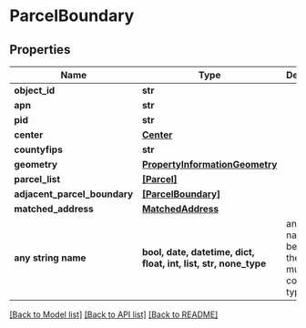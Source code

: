 # ParcelBoundary


## Properties
Name | Type | Description | Notes
------------ | ------------- | ------------- | -------------
**object_id** | **str** |  | [optional] 
**apn** | **str** |  | [optional] 
**pid** | **str** |  | [optional] 
**center** | [**Center**](Center.md) |  | [optional] 
**countyfips** | **str** |  | [optional] 
**geometry** | [**PropertyInformationGeometry**](PropertyInformationGeometry.md) |  | [optional] 
**parcel_list** | [**[Parcel]**](Parcel.md) |  | [optional] 
**adjacent_parcel_boundary** | [**[ParcelBoundary]**](ParcelBoundary.md) |  | [optional] 
**matched_address** | [**MatchedAddress**](MatchedAddress.md) |  | [optional] 
**any string name** | **bool, date, datetime, dict, float, int, list, str, none_type** | any string name can be used but the value must be the correct type | [optional]

[[Back to Model list]](../README.md#documentation-for-models) [[Back to API list]](../README.md#documentation-for-api-endpoints) [[Back to README]](../README.md)



